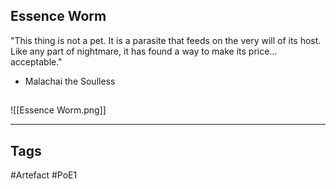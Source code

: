 ## Essence Worm
"This thing is not a pet. It is a parasite that feeds on the very will of its host.
Like any part of nightmare, it has found a way to make its price... acceptable."
- Malachai the Soulless
##
![[Essence Worm.png]]

---
## Tags
#Artefact
#PoE1